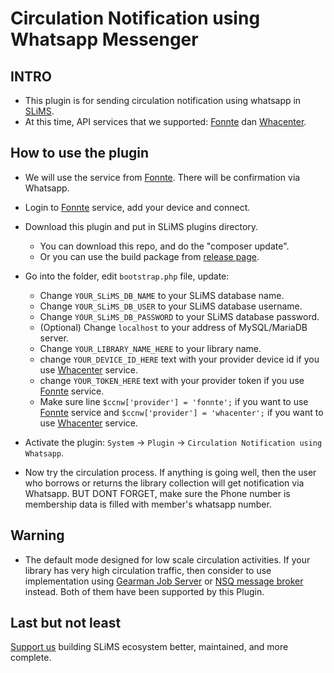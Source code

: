 # Circulation Notification using Whatsapp Messenger

## INTRO
- This plugin is for sending circulation notification using whatsapp in [SLiMS](https://slims.web.id).
- At this time, API services that we supported: [Fonnte](https://fonnte.com/) dan [Whacenter](https://whacenter.com/).

## How to use the plugin
- We will use the service from [Fonnte](https://fonnte.com/). There will be confirmation via Whatsapp.
- Login to [Fonnte](https://fonnte.com/) service, add your device and connect.
- Download this plugin and put in SLiMS plugins directory.
    - You can download this repo, and do the "composer update".
    - Or you can use the build package from [release page](https://github.com/hendrowicaksono/Simple-WA-Notif-for-Circulation/releases).
- Go into the folder, edit `bootstrap.php` file, update:
    - Change `YOUR_SLiMS_DB_NAME` to your SLiMS database name.
    - Change `YOUR_SLiMS_DB_USER` to your SLiMS database username.
    - Change `YOUR_SLiMS_DB_PASSWORD` to your SLiMS database password.
    - (Optional) Change `localhost` to your address of MySQL/MariaDB server.
    - Change `YOUR_LIBRARY_NAME_HERE` to your library name.
    - change `YOUR_DEVICE_ID_HERE` text with your provider device id if you use [Whacenter](https://whacenter.com/) service.
    - change `YOUR_TOKEN_HERE` text with your provider token if you use [Fonnte](https://fonnte.com/) service.
    - Make sure line `$ccnw['provider'] = 'fonnte';` if you want to use [Fonnte](https://fonnte.com/) service and `$ccnw['provider'] = 'whacenter';` if you want to use [Whacenter](https://whacenter.com/) service.

- Activate the plugin: `System` -> `Plugin` -> `Circulation Notification using Whatsapp`.

- Now try the circulation process. If anything is going well, then the user who borrows or returns the library collection will get notification via Whatsapp. BUT DONT FORGET, make sure the Phone number is membership data is filled with member's whatsapp number.

## Warning
- The default mode designed for low scale circulation activities. If your library has very high circulation traffic, then consider to use implementation using [Gearman Job Server](https://gearman.org/) or [NSQ message broker](https://nsq.io/) instead. Both of them have been supported by this Plugin.

## Last but not least
[Support us](https://saweria.co/hendrowicaksono) building SLiMS ecosystem better, maintained, and more complete.
